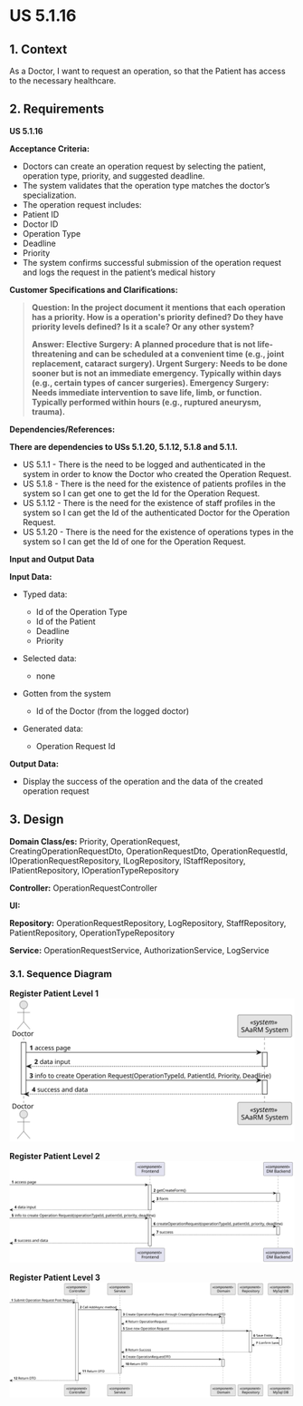 # US 5.1.16

## 1. Context

As a Doctor, I want to request an operation, so that the Patient has access to the necessary healthcare.

## 2. Requirements

**US 5.1.16**

**Acceptance Criteria:**

- Doctors can create an operation request by selecting the patient, operation type, priority, and suggested deadline.
- The system validates that the operation type matches the doctor’s specialization.
- The operation request includes:
- Patient ID
- Doctor ID
- Operation Type
- Deadline
- Priority
- The system confirms successful submission of the operation request and logs the request in
  the patient’s medical history

**Customer Specifications and Clarifications:**

> **Question: In the project document it mentions that each operation has a priority. How is a operation's priority
defined? Do they have priority levels defined? Is it a scale? Or any other system?**
>
> **Answer: Elective Surgery: A planned procedure that is not life-threatening and can be scheduled at a convenient
time (e.g., joint replacement, cataract surgery).
Urgent Surgery: Needs to be done sooner but is not an immediate emergency. Typically within days (e.g., certain types of
cancer surgeries).
Emergency Surgery: Needs immediate intervention to save life, limb, or function. Typically performed within hours (e.g.,
ruptured aneurysm, trauma).**


**Dependencies/References:**

**There are dependencies to USs 5.1.20, 5.1.12, 5.1.8 and 5.1.1.**

* US 5.1.1 - There is the need to be logged and authenticated in the system in order to know the Doctor who created the
  Operation Request.
* US 5.1.8 - There is the need for the existence of patients profiles in the system so I can get one to get the Id for
  the Operation Request.
* US 5.1.12 - There is the need for the existence of staff profiles in the system so I can get the Id of the
  authenticated Doctor for
  the Operation Request.
* US 5.1.20 - There is the need for the existence of operations types in the system so I can get the Id of one for the
  Operation Request.

**Input and Output Data**

**Input Data:**

* Typed data:
    * Id of the Operation Type
    * Id of the Patient
    * Deadline
    * Priority

* Selected data:
    * none

* Gotten from the system
    * Id of the Doctor (from the logged doctor)

* Generated data:
    * Operation Request Id

**Output Data:**

* Display the success of the operation and the data of the created operation request

## 3. Design

**Domain Class/es:** Priority, OperationRequest, CreatingOperationRequestDto, OperationRequestDto, OperationRequestId,
IOperationRequestRepository, ILogRepository, IStaffRepository, IPatientRepository, IOperationTypeRepository

**Controller:** OperationRequestController

**UI:**

**Repository:**    OperationRequestRepository, LogRepository, StaffRepository, PatientRepository,
OperationTypeRepository

**Service:** OperationRequestService, AuthorizationService, LogService

### 3.1. Sequence Diagram

**Register Patient Level 1**
![Register Operation Request](sequence-diagram-1.svg "Register Operation Request")

**Register Patient Level 2**
![Register Operation Request](sequence-diagram-2.svg "Register Operation Request")

**Register Patient Level 3**
![Register Operation Request](sequence-diagram-3.svg "Register Operation Request")
